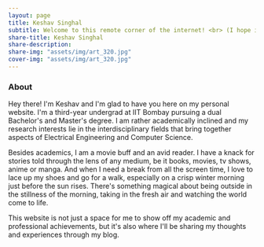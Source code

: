 ```yaml
---
layout: page
title: Keshav Singhal
subtitle: Welcome to this remote corner of the internet! <br> (I hope it doesn't always remain remote)
share-title: Keshav Singhal
share-description: 
share-img: "assets/img/art_320.jpg"
cover-img: "assets/img/art_320.jpg"
---
```


### About
Hey there! I'm Keshav and I'm glad to have you here on my personal website. I'm a third-year undergrad at IIT Bombay pursuing a dual Bachelor's and Master's degree. I am rather academically inclined and my research interests lie in the interdisciplinary fields that bring together aspects of Electrical Engineering and Computer Science.

Besides academics, I am a movie buff and an avid reader. I have a knack for stories told through the lens of any medium, be it books, movies, tv shows, anime or manga. And when I need a break from all the screen time, I love to lace up my shoes and go for a walk, especially on a crisp winter morning just before the sun rises. There's something magical about being outside in the stillness of the morning, taking in the fresh air and watching the world come to life. 

This website is not just a space for me to show off my academic and professional achievements, but it's also where I'll be sharing my thoughts and experiences through my blog. 

